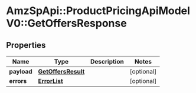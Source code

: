 # AmzSpApi::ProductPricingApiModelV0::GetOffersResponse

## Properties
Name | Type | Description | Notes
------------ | ------------- | ------------- | -------------
**payload** | [**GetOffersResult**](GetOffersResult.md) |  | [optional] 
**errors** | [**ErrorList**](ErrorList.md) |  | [optional] 

